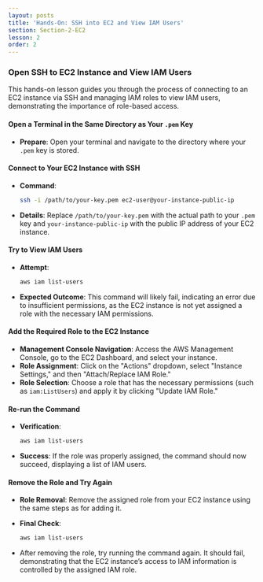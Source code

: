 ```yaml
---
layout: posts
title: 'Hands-On: SSH into EC2 and View IAM Users'
section: Section-2-EC2
lesson: 2
order: 2
---
```


### Open SSH to EC2 Instance and View IAM Users

This hands-on lesson guides you through the process of connecting to an EC2 instance via SSH and managing IAM roles to view IAM users, demonstrating the importance of role-based access.

#### Open a Terminal in the Same Directory as Your `.pem` Key

- **Prepare**: Open your terminal and navigate to the directory where your `.pem` key is stored.

<!-- pagebreak -->

#### Connect to Your EC2 Instance with SSH

- **Command**:

  ```bash
  ssh -i /path/to/your-key.pem ec2-user@your-instance-public-ip
  ```

- **Details**: Replace `/path/to/your-key.pem` with the actual path to your `.pem` key and `your-instance-public-ip` with the public IP address of your EC2 instance.

<!-- pagebreak -->

#### Try to View IAM Users

- **Attempt**:

  ```bash
  aws iam list-users
  ```

- **Expected Outcome**: This command will likely fail, indicating an error due to insufficient permissions, as the EC2 instance is not yet assigned a role with the necessary IAM permissions.

<!-- pagebreak -->

#### Add the Required Role to the EC2 Instance

- **Management Console Navigation**: Access the AWS Management Console, go to the EC2 Dashboard, and select your instance.
- **Role Assignment**: Click on the "Actions" dropdown, select "Instance Settings," and then "Attach/Replace IAM Role."
- **Role Selection**: Choose a role that has the necessary permissions (such as `iam:ListUsers`) and apply it by clicking "Update IAM Role."

<!-- pagebreak -->

#### Re-run the Command

- **Verification**:

  ```bash
  aws iam list-users
  ```

- **Success**: If the role was properly assigned, the command should now succeed, displaying a list of IAM users.

<!-- pagebreak -->

#### Remove the Role and Try Again

- **Role Removal**: Remove the assigned role from your EC2 instance using the same steps as for adding it.
- **Final Check**:

  ```bash
  aws iam list-users
  ```

- After removing the role, try running the command again. It should fail, demonstrating that the EC2 instance’s access to IAM information is controlled by the assigned IAM role.
